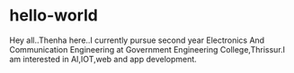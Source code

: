 # hello-world
Hey all..Thenha here..I  currently pursue second year Electronics And Communication Engineering at Government Engineering College,Thrissur.I am interested in AI,IOT,web and app development.

